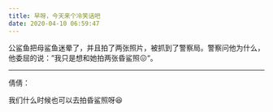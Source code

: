 ```yaml
---
title: 早呀，今天来个冷笑话吧
date: 2020-04-10 06:59:47
---
```


公鲨鱼把母鲨鱼迷晕了，并且拍了两张照片，被抓到了警察局。警察问他为什么，他委屈的说：”我只是想和她拍两张昏鲨照😖“。

-----

倩倩：

我们什么时候也可以去拍昏鲨照呀😆